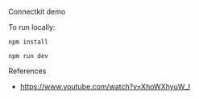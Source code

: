 Connectkit demo

To run locally:

`npm install`

`npm run dev`

References
- https://www.youtube.com/watch?v=XhoWXhyuW_I
